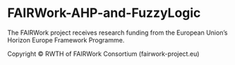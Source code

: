 # FAIRWork-AHP-and-FuzzyLogic

The FAIRWork project receives research funding from the European Union’s Horizon Europe Framework Programme.

Copyright © RWTH of FAIRWork Consortium (fairwork-project.eu)
